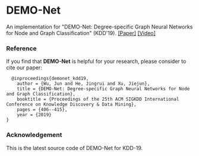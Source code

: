 # DEMO-Net
An implementation for "DEMO-Net: Degree-specific Graph Neural Networks for Node and Graph Classification" (KDD'19). [[Paper]](https://dl.acm.org/citation.cfm?id=3330950) [[Video]](https://www.youtube.com/watch?v=xXrHlpb9pno)

### Reference
If you find that **DEMO-Net** is helpful for your research, please consider to cite our paper:

	  @inproceedings{demonet_kdd19,
 		author = {Wu, Jun and He, Jingrui and Xu, Jiejun},
 		title = {DEMO-Net: Degree-specific Graph Neural Networks for Node and Graph Classification},
 		booktitle = {Proceedings of the 25th ACM SIGKDD International Conference on Knowledge Discovery & Data Mining},
 		pages = {406--415},
 		year = {2019}
	}


### Acknowledgement
This is the latest source code of DEMO-Net for KDD-19.
